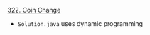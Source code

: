 [322. Coin Change](https://leetcode.com/problems/coin-change/)

* `Solution.java` uses dynamic programming
